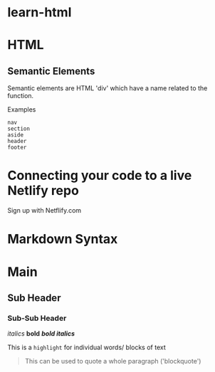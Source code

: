 # learn-html

# HTML

## Semantic Elements

Semantic elements are HTML 'div' which have a name related to the function.

Examples 
	
	nav
	section
	aside
	header
	footer

# Connecting your code to a live Netlify repo

Sign up with Netflify.com

# Markdown Syntax

# Main
## Sub Header
### Sub-Sub Header

*italics*
**bold**
***bold italics***

This is a `highlight` for individual words/ blocks of text

> This can be used to quote a whole paragraph ('blockquote')